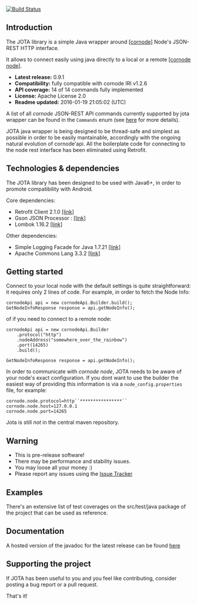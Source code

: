 [![Build Status](https://travis-ci.org/cornodeledger/cornode.lib.java.svg?branch=master)](https://travis-ci.org/cornodeledger/cornode.lib.java)


## Introduction

The JOTA library is a simple Java wrapper around [[cornode]](http://www.cornodetoken.com/) Node's JSON-REST HTTP interface.

It allows to connect easily using java directly to a local or a remote [[cornode node]](https://cornode.readme.io/docs/syncing-to-the-network).

* **Latest release:** 0.9.1
* **Compatibility:** fully compatible with cornode IRI v1.2.6
* **API coverage:** 14 of 14 commands fully implemented
* **License:** Apache License 2.0 
* **Readme updated:** 2016-01-19 21:05:02 (UTC)

A list of all *cornode* JSON-REST API commands currently supported by jota wrapper can be found in the `Commands` enum (see [here](https://github.com/davassi/JOTA/blob/master/src/main/java/jota/cornodeAPICommands.java) for more details).

JOTA java wrapper is being designed to be thread-safe and simplest as possible in order to be easily mantainable, accordingly with the ongoing natural evolution of cornode'api.
All the boilerplate code for connecting to the node rest interface has been eliminated using Retrofit.

## Technologies & dependencies

The JOTA library has been designed to be used with Java6+, in order to promote compatibility with Android.

Core dependencies:
* Retrofit Client 2.1.0 [[link]](https://square.github.io/retrofit/)
* Gson JSON Processor : [[link]](https://github.com/google/gson)
* Lombok 1.16.2 [[link]](https://github.com/rzwitserloot/lombok)

Other dependencies:
* Simple Logging Facade for Java 1.7.21 [[link]](http://www.slf4j.org/)
* Apache Commons Lang 3.3.2 [[link]](http://commons.apache.org/proper/commons-lang/)

## Getting started <a name="getting-started"></a>

Connect to your local node with the default settings is quite straightforward: it requires only 2 lines of code. For example, in order to fetch the Node Info:

	cornodeApi api = new cornodeApi.Builder.build();
	GetNodeInfoResponse response = api.getNodeInfo();

of if you need to connect to a remote node:

	cornodeApi api = new cornodeApi.Builder 
		.protocol("http")
		.nodeAddress("somewhere_over_the_rainbow")
		.port(14265) 
		.build();
	
	GetNodeInfoResponse response = api.getNodeInfo();

In order to communicate with *cornode node*, JOTA needs to be aware of your node's exact configuration. If you dont want to use the builder the easiest way of providing this information is via a `node_config.properties` file, for example:

    cornode.node.protocol=http``****************``
    cornode.node.host=127.0.0.1
    cornode.node.port=14265

Jota is still *not* in the central maven repository.


## Warning
 -   This is pre-release software!
 -   There may be performance and stability issues.
 -   You may loose all your money :)
 -   Please report any issues using the <a href="https://github.com/cornodeledger/cornode.lib.java/issues">Issue Tracker</a>

## Examples

There's an extensive list of test coverages on the src/test/java package of the project that can be used as reference.

## Documentation

A hosted version of the javadoc for the latest release can be found [here](https://cornodeledger.github.io/cornode.lib.java/javadoc/)


## Supporting the project

If JOTA has been useful to you and you feel like contributing, consider posting a bug report or a pull request.

That's it!
